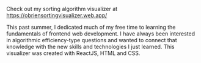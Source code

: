 Check out my sorting algorithm visualizer at https://obriensortingvisualizer.web.app/

This past summer, I dedicated much of my free time to learning the fundamentals of frontend web development. I have always been interested in algorithmic efficiency-type questions and wanted to connect that knowledge with the new skills and technologies I just learned. This visualizer was created with ReactJS, HTML and CSS.
